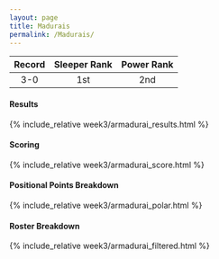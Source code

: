 ```yaml
---
layout: page
title: Madurais
permalink: /Madurais/
---
```


Record | Sleeper Rank | Power Rank               
:--: | :--: | :--:
3-0 | 1st | 2nd   

#### Results
{% include_relative week3/armadurai_results.html %}

#### Scoring
{% include_relative week3/armadurai_score.html %}

#### Positional Points Breakdown
{% include_relative week3/armadurai_polar.html %}

#### Roster Breakdown
{% include_relative week3/armadurai_filtered.html %}
